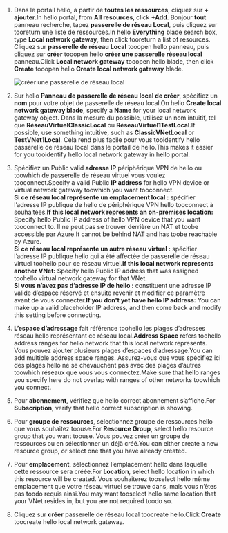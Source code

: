 1. <span data-ttu-id="aa04d-101">Dans le portail hello, à partir de **toutes les ressources**, cliquez sur **+ ajouter**.</span><span class="sxs-lookup"><span data-stu-id="aa04d-101">In hello portal, from **All resources**, click **+Add**.</span></span> <span data-ttu-id="aa04d-102">Bonjour **tout** panneau recherche, tapez **passerelle de réseau Local**, puis cliquez sur tooreturn une liste de ressources.</span><span class="sxs-lookup"><span data-stu-id="aa04d-102">In hello **Everything** blade search box, type **Local network gateway**, then click tooreturn a list of resources.</span></span> <span data-ttu-id="aa04d-103">Cliquez sur **passerelle de réseau Local** tooopen hello panneau, puis cliquez sur **créer** tooopen hello **créer une passerelle réseau local** panneau.</span><span class="sxs-lookup"><span data-stu-id="aa04d-103">Click **Local network gateway** tooopen hello blade, then click **Create** tooopen hello **Create local network gateway** blade.</span></span>
   
    ![créer une passerelle de réseau local](./media/vpn-gateway-add-lng-rm-portal-include/lng.png)

2. <span data-ttu-id="aa04d-105">Sur hello **Panneau de passerelle de réseau local de créer**, spécifiez un **nom** pour votre objet de passerelle de réseau local.</span><span class="sxs-lookup"><span data-stu-id="aa04d-105">On hello **Create local network gateway blade**, specify a **Name** for your local network gateway object.</span></span> <span data-ttu-id="aa04d-106">Dans la mesure du possible, utilisez un nom intuitif, tel que **RéseauVirtuelClassicLocal** ou **RéseauVirtuel1TestLocal**.</span><span class="sxs-lookup"><span data-stu-id="aa04d-106">If possible, use something intuitive, such as **ClassicVNetLocal** or **TestVNet1Local**.</span></span> <span data-ttu-id="aa04d-107">Cela rend plus facile pour vous tooidentify hello passerelle de réseau local dans le portail de hello.</span><span class="sxs-lookup"><span data-stu-id="aa04d-107">This makes it easier for you tooidentify hello local network gateway in hello portal.</span></span>
3. <span data-ttu-id="aa04d-108">Spécifiez un Public valid **adresse IP** périphérique VPN de hello ou toowhich de passerelle de réseau virtuel vous voulez tooconnect.</span><span class="sxs-lookup"><span data-stu-id="aa04d-108">Specify a valid Public **IP address** for hello VPN device or virtual network gateway toowhich you want tooconnect.</span></span><br><span data-ttu-id="aa04d-109">**Si ce réseau local représente un emplacement local :** spécifier l’adresse IP publique de hello de périphérique VPN hello tooconnect à souhaitées.</span><span class="sxs-lookup"><span data-stu-id="aa04d-109">**If this local network represents an on-premises location:** Specify hello Public IP address of hello VPN device that you want tooconnect to.</span></span> <span data-ttu-id="aa04d-110">Il ne peut pas se trouver derrière un NAT et toobe accessible par Azure.</span><span class="sxs-lookup"><span data-stu-id="aa04d-110">It cannot be behind NAT and has toobe reachable by Azure.</span></span><br><span data-ttu-id="aa04d-111">**Si ce réseau local représente un autre réseau virtuel :** spécifier l’adresse IP publique hello qui a été affectée de passerelle de réseau virtuel toohello pour ce réseau virtuel.</span><span class="sxs-lookup"><span data-stu-id="aa04d-111">**If this local network represents another VNet:** Specify hello Public IP address that was assigned toohello virtual network gateway for that VNet.</span></span><br><span data-ttu-id="aa04d-112">**Si vous n’avez pas d’adresse IP de hello :** constituent une adresse IP valide d’espace réservé et ensuite revenir et modifier ce paramètre avant de vous connecter.</span><span class="sxs-lookup"><span data-stu-id="aa04d-112">**If you don't yet have hello IP address:** You can make up a valid placeholder IP address, and then come back and modify this setting before connecting.</span></span>
4. <span data-ttu-id="aa04d-113">**L’espace d’adressage** fait référence toohello les plages d’adresses réseau hello représentant ce réseau local.</span><span class="sxs-lookup"><span data-stu-id="aa04d-113">**Address Space** refers toohello address ranges for hello network that this local network represents.</span></span> <span data-ttu-id="aa04d-114">Vous pouvez ajouter plusieurs plages d’espaces d’adressage.</span><span class="sxs-lookup"><span data-stu-id="aa04d-114">You can add multiple address space ranges.</span></span> <span data-ttu-id="aa04d-115">Assurez-vous que vous spécifiez ici des plages hello ne se chevauchent pas avec des plages d’autres toowhich réseaux que vous vous connectez.</span><span class="sxs-lookup"><span data-stu-id="aa04d-115">Make sure that hello ranges you specify here do not overlap with ranges of other networks toowhich you connect.</span></span>
5. <span data-ttu-id="aa04d-116">Pour **abonnement**, vérifiez que hello correct abonnement s’affiche.</span><span class="sxs-lookup"><span data-stu-id="aa04d-116">For **Subscription**, verify that hello correct subscription is showing.</span></span>
6. <span data-ttu-id="aa04d-117">Pour **groupe de ressources**, sélectionnez groupe de ressources hello que vous souhaitez toouse.</span><span class="sxs-lookup"><span data-stu-id="aa04d-117">For **Resource Group**, select hello resource group that you want toouse.</span></span> <span data-ttu-id="aa04d-118">Vous pouvez créer un groupe de ressources ou en sélectionner un déjà créé.</span><span class="sxs-lookup"><span data-stu-id="aa04d-118">You can either create a new resource group, or select one that you have already created.</span></span>
7. <span data-ttu-id="aa04d-119">Pour **emplacement**, sélectionnez l’emplacement hello dans laquelle cette ressource sera créée.</span><span class="sxs-lookup"><span data-stu-id="aa04d-119">For **Location**, select hello location in which this resource will be created.</span></span> <span data-ttu-id="aa04d-120">Vous souhaiterez tooselect hello même emplacement que votre réseau virtuel se trouve dans, mais vous n’êtes pas toodo requis ainsi.</span><span class="sxs-lookup"><span data-stu-id="aa04d-120">You may want tooselect hello same location that your VNet resides in, but you are not required toodo so.</span></span>
8. <span data-ttu-id="aa04d-121">Cliquez sur **créer** passerelle de réseau local toocreate hello.</span><span class="sxs-lookup"><span data-stu-id="aa04d-121">Click **Create** toocreate hello local network gateway.</span></span>

